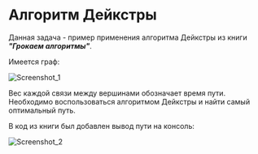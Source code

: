 # Алгоритм Дейкстры

Данная задача - пример применения алгоритма Дейкстры из книги ***"Грокаем алгоритмы"***.

Имеется граф:

![Screenshot_1](C:\Users\Mark\Desktop\Screenshot_1.png)

Вес каждой связи между вершинами обозначает время пути. Необходимо воспользоваться алгоритмом Дейкстры и найти самый оптимальный путь.

В код из книги был добавлен вывод пути на консоль:

![Screenshot_2](C:\Users\Mark\Desktop\Screenshot_2.png)